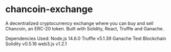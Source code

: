 # chancoin-exchange
A decentralized cryptocurrency exchange where you can buy and sell Chancoin, an ERC-20 token. Built with Solidity, React, Truffle and Ganache. 


Dependencies Used:
Node.js 14.6.0
Truffle v5.1.39
Ganache Test Blockchain
Solidity v0.5.16
web3.js v1.2.1
